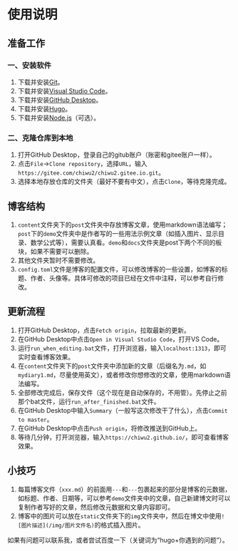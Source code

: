 # 使用说明

## 准备工作

### 一、安装软件

1. 下载并安装[Git](https://git-scm.com/)。
2. 下载并安装[Visual Studio Code](https://code.visualstudio.com/)。
3. 下载并安装[GitHub Desktop](https://desktop.github.com/)。
4. 下载并安装[Hugo](https://gohugo.io/installation/windows/#winget)。
5. 下载并安装[Node.js](https://nodejs.org/en/download/)（可选）。

### 二、克隆仓库到本地

1. 打开GitHub Desktop，登录自己的gitub账户（账密和gitee账户一样）。
2. 点击`File`->`Clone repository`，选择`URL`，输入`https://gitee.com/chiwu2/chiwu2.gitee.io.git`。
3. 选择本地存放仓库的文件夹（最好不要有中文），点击`Clone`，等待克隆完成。

## 博客结构

1. `content`文件夹下的`post`文件夹中存放博客文章，使用markdown语法编写；`post`下的`demo`文件夹中是作者写的一些用法示例文章（如插入图片、显示目录、数学公式等），需要认真看。`demo`和`docs`文件夹是post下两个不同的板块，如果不需要可以删除。
2. 其他文件夹暂时不需要修改。
3. `config.toml`文件是博客的配置文件，可以修改博客的一些设置，如博客的标题、作者、头像等。具体可修改的项目已经在文件中注释，可以参考自行修改。

## 更新流程

1. 打开GitHub Desktop，点击`Fetch origin`，拉取最新的更新。
2. 在GitHub Desktop中点击`Open in Visual Studio Code`，打开VS Code。
3. 运行`run_when_editing.bat`文件，打开浏览器，输入`localhost:1313`，即可实时查看博客效果。
4. 在`content`文件夹下的`post`文件夹中添加新的文章（后缀名为`.md`，如`mydiary1.md`，尽量使用英文），或者修改你想修改的文章，使用markdown语法编写。
5. 全部修改完成后，保存文件（这个现在是自动保存的，不用管）。先停止之前那个bat文件，运行`run_after_finished.bat`文件。
6. 在GitHub Desktop中输入`Summary`（一般写这次修改干了什么），点击`Commit to master`。
7. 在GitHub Desktop中点击`Push origin`，将修改推送到GitHub上。
8. 等待几分钟，打开浏览器，输入`https://chiwu2.github.io/`，即可查看博客效果。

## 小技巧

1. 每篇博客文件（`xxx.md`）的前面用`---`和`---`包裹起来的部分是博客的元数据，如标题、作者、日期等，可以参考`demo`文件夹中的文章，自己新建博文时可以复制作者写好的文章，然后修改元数据和文章内容即可。
2. 博客中的图片可以放在`static`文件夹下的`img`文件夹中，然后在博文中使用`![图片描述](/img/图片文件名)`的格式插入图片。

如果有问题可以联系我，或者尝试百度一下（关键词为“hugo+你遇到的问题”）。
